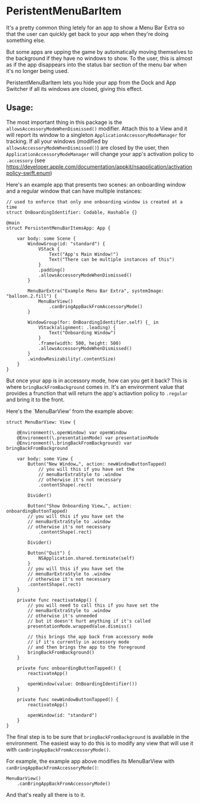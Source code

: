 #  PeristentMenuBarItem

It's a pretty common thing letely for an app to show a Menu Bar Extra so that the user can quickly get back to your app when they're doing something else.

But some apps are upping the game by automatically moving themselves to the background if they have no windows to show. To the user, this is almost as if the app disappears into the status bar section of the menu bar when it's no longer being used.

PeristentMenuBarItem lets you hide your app from the Dock and App Switcher if all its windows are closed, giving this effect.

## Usage:

The most important thing in this package is the `allowsAccessoryModeWhenDismissed()` modifier.
Attach this to a View and it will report its window to a singleton `ApplicationAccessoryModeManager` for tracking.
If all your windows (modified by `allowsAccessoryModeWhenDismissed()`) are closed by the user, then `ApplicationAccessoryModeManager` will change your app's activation policy to `.accessory` (see https://developer.apple.com/documentation/appkit/nsapplication/activationpolicy-swift.enum)

Here's an example app that presents two scenes: an onboarding window and a regular window that can have multiple instances:

    // used to enforce that only one onboarding window is created at a time
    struct OnBoardingIdentifier: Codable, Hashable {}

    @main
    struct PersistentMenuBarItemsApp: App {
        
        var body: some Scene {
            WindowGroup(id: "standard") {
                VStack {
                    Text("App's Main Window!")
                    Text("There can be multiple instances of this")
                }
                .padding()
                .allowsAccessoryModeWhenDismissed()
            }
      
            MenuBarExtra("Example Menu Bar Extra", systemImage: "balloon.2.fill") {
                MenuBarView()
                    .canBringAppBackFromAccessoryMode()
            }
            
            WindowGroup(for: OnBoardingIdentifier.self) {_ in
                VStack(alignment: .leading) {
                    Text("Onboarding Window")
                }
                .frame(width: 500, height: 500)
                .allowsAccessoryModeWhenDismissed()
            }
            .windowResizability(.contentSize)
        }
    }


But once your app is in accessory mode, how can you get it back? This is where `bringBackFromBackground` comes in. It's an environment value that provides a frunction that will return the app's actiavtion policy to `.regular` and bring it to the front.

Here's the `MenuBarView' from the example above:

    struct MenuBarView: View {
                    
        @Environment(\.openWindow) var openWindow
        @Environment(\.presentationMode) var presentationMode
        @Environment(\.bringBackFromBackground) var bringBackFromBackground
        
        var body: some View {
            Button("New Window…", action: newWindowButtonTapped)
                // you will this if you have set the
                // menuBarExtraStyle to .window
                // otherwise it's not necessary
                .contentShape(.rect)

            Divider()

            Button("Show Onboarding View…", action: onboardingButtonTapped)
            // you will this if you have set the
            // menuBarExtraStyle to .window
            // otherwise it's not necessary
                .contentShape(.rect)

            Divider()

            Button("Quit") {
                NSApplication.shared.terminate(self)
            }
            // you will this if you have set the
            // menuBarExtraStyle to .window
            // otherwise it's not necessary
            .contentShape(.rect)
        }
        
        private func reactivateApp() {
            // you will need to call this if you have set the
            // menuBarExtraStyle to .window
            // otherwise it's unneeded
            // but it doesn't hurt anything if it's called
            presentationMode.wrappedValue.dismiss()

            // this brings the app back from accessory mode
            // if it's currently in accessory mode
            // and then brings the app to the foreground
            bringBackFromBackground()
        }
        
        private func onboardingButtonTapped() {
            reactivateApp()
            
            openWindow(value: OnBoardingIdentifier())
        }

        private func newWindowButtonTapped() {
            reactivateApp()

            openWindow(id: "standard")
        }
    }

The final step is to be sure that `bringBackFromBackground` is available in the environment. The easiest way to do this is to modify any view that will use it with `canBringAppBackFromAccessoryMode()`.

For example, the example app above modifies its MenuBarView with `canBringAppBackFromAccessoryMode()`:

    MenuBarView()
        .canBringAppBackFromAccessoryMode()

And that's really all there is to it.
